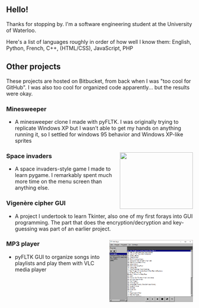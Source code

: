 ## Hello!
Thanks for stopping by. I'm a software engineering student at the University of Waterloo.

Here's a list of languages roughly in order of how well I know them: English, Python, French, C++, (HTML/CSS), JavaScript, PHP

## Other projects
These projects are hosted on Bitbucket, from back when I was "too cool for GitHub". I was also too cool for organized code apparently... but the results were okay.

### Minesweeper
- A minesweeper clone I made with pyFLTK. I was originally trying to replicate Windows XP but I wasn’t able to get my hands on anything running it, so I settled for windows 95 behavior and Windows XP-like sprites
 
### Space invaders <img align="right" width="197" height="153" src="https://gaertner.ca/rowan/spaceinvaders/assets/images/menu_screen.PNG">
  -  A space invaders-style game I made to learn pygame. I remarkably spent much more time on the menu screen than anything else.

### Vigenère cipher GUI
 -  A project I undertook to learn Tkinter, also one of my first forays into GUI programming. The part that does the encryption/decryption and key-guessing was part of an earlier project.

### MP3 player <img align="right" width="225" height="167" src="https://raw.githubusercontent.com/r-k-g/r-k-g/master/mp3player.png">
  -  pyFLTK GUI to organize songs into playlists and play them with VLC media player




